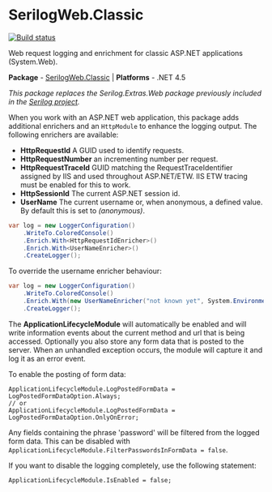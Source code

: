 # SerilogWeb.Classic

[![Build status](https://ci.appveyor.com/api/projects/status/sa2hgifjj5oi0yp7/branch/master?svg=true)](https://ci.appveyor.com/project/serilog-web/classic/branch/master)

Web request logging and enrichment for classic ASP.NET applications (System.Web).

**Package** - [SerilogWeb.Classic](http://nuget.org/packages/serilogweb.classic)
| **Platforms** - .NET 4.5

_This package replaces the Serilog.Extras.Web package previously included in the [Serilog project](https://github.com/serilog/serilog)._

When you work with an ASP.NET web application, this package adds additional enrichers and an `HttpModule` to enhance the logging output. The following enrichers are available:

*  **HttpRequestId** A GUID used to identify requests.
*  **HttpRequestNumber** an incrementing number per request.
*  **HttpRequestTraceId** GUID matching the RequestTraceIdentifier assigned by IIS and used throughout ASP.NET/ETW. IIS ETW tracing must be enabled for this to work.
*  **HttpSessionId** The current ASP.NET session id.
*  **UserName** The current username or, when anonymous, a defined value. By default this is set to _(anonymous)_.

```csharp
var log = new LoggerConfiguration()
    .WriteTo.ColoredConsole()
    .Enrich.With<HttpRequestIdEnricher>()
    .Enrich.With<UserNameEnricher>()
    .CreateLogger();
```

To override the username enricher behaviour:

```csharp
var log = new LoggerConfiguration()
    .WriteTo.ColoredConsole()
    .Enrich.With(new UserNameEnricher("not known yet", System.Environment.UserName))
    .CreateLogger();
```

The **ApplicationLifecycleModule** will automatically be enabled and will write information events about the current method and url that is being accessed. Optionally you also store any form data that is posted to the server.
When an unhandled exception occurs, the module will capture it and log it as an error event.

To enable the posting of form data:

```
ApplicationLifecycleModule.LogPostedFormData = LogPostedFormDataOption.Always;
// or
ApplicationLifecycleModule.LogPostedFormData = LogPostedFormDataOption.OnlyOnError;
```

Any fields containing the phrase 'password' will be filtered from the logged form data.  This can be disabled with `ApplicationLifecycleModule.FilterPasswordsInFormData = false`.

If you want to disable the logging completely, use the following statement:

```
ApplicationLifecycleModule.IsEnabled = false;
```
